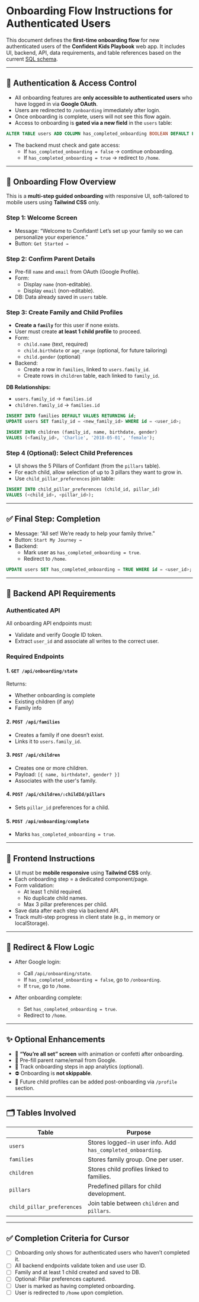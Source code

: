 # Onboarding Flow Instructions for Authenticated Users

This document defines the **first-time onboarding flow** for new authenticated users of the **Confident Kids Playbook** web app. It includes UI, backend, API, data requirements, and table references based on the current [SQL schema](https://github.com/zerotype19/confident-kids-playbook/blob/main/schema.sql).

---

## 🔐 Authentication & Access Control

- All onboarding features are **only accessible to authenticated users** who have logged in via **Google OAuth**.
- Users are redirected to `/onboarding` immediately after login.
- Once onboarding is complete, users will not see this flow again.
- Access to onboarding is **gated via a new field** in the `users` table:

```sql
ALTER TABLE users ADD COLUMN has_completed_onboarding BOOLEAN DEFAULT FALSE;
```

- The backend must check and gate access:
  - If `has_completed_onboarding = false` → continue onboarding.
  - If `has_completed_onboarding = true` → redirect to `/home`.

---

## 🌱 Onboarding Flow Overview

This is a **multi-step guided onboarding** with responsive UI, soft-tailored to mobile users using **Tailwind CSS** only.

### Step 1: Welcome Screen
- Message: “Welcome to Confidant! Let’s set up your family so we can personalize your experience.”
- Button: `Get Started →`

### Step 2: Confirm Parent Details
- Pre-fill `name` and `email` from OAuth (Google Profile).
- Form:
  - Display `name` (non-editable).
  - Display `email` (non-editable).
- DB: Data already saved in `users` table.

### Step 3: Create Family and Child Profiles
- **Create a `family`** for this user if none exists.
- User must create **at least 1 child profile** to proceed.
- Form:
  - `child.name` (text, required)
  - `child.birthdate` or `age_range` (optional, for future tailoring)
  - `child.gender` (optional)
- Backend:
  - Create a row in `families`, linked to `users.family_id`.
  - Create rows in `children` table, each linked to `family_id`.

**DB Relationships:**
- `users.family_id` → `families.id`
- `children.family_id` → `families.id`

```sql
INSERT INTO families DEFAULT VALUES RETURNING id;
UPDATE users SET family_id = <new_family_id> WHERE id = <user_id>;

INSERT INTO children (family_id, name, birthdate, gender)
VALUES (<family_id>, 'Charlie', '2018-05-01', 'female');
```

### Step 4 (Optional): Select Child Preferences
- UI shows the 5 Pillars of Confidant (from the `pillars` table).
- For each child, allow selection of up to 3 pillars they want to grow in.
- Use `child_pillar_preferences` join table:

```sql
INSERT INTO child_pillar_preferences (child_id, pillar_id)
VALUES (<child_id>, <pillar_id>);
```

---

## ✅ Final Step: Completion

- Message: “All set! We’re ready to help your family thrive.”
- Button: `Start My Journey →`
- Backend:
  - Mark user as `has_completed_onboarding = true`.
  - Redirect to `/home`.

```sql
UPDATE users SET has_completed_onboarding = TRUE WHERE id = <user_id>;
```

---

## 🧠 Backend API Requirements

### Authenticated API
All onboarding API endpoints must:
- Validate and verify Google ID token.
- Extract `user_id` and associate all writes to the correct user.

### Required Endpoints

#### 1. `GET /api/onboarding/state`
Returns:
- Whether onboarding is complete
- Existing children (if any)
- Family info

#### 2. `POST /api/families`
- Creates a family if one doesn’t exist.
- Links it to `users.family_id`.

#### 3. `POST /api/children`
- Creates one or more children.
- Payload: `[{ name, birthdate?, gender? }]`
- Associates with the user's family.

#### 4. `POST /api/children/:childId/pillars`
- Sets `pillar_id` preferences for a child.

#### 5. `POST /api/onboarding/complete`
- Marks `has_completed_onboarding = true`.

---

## 🎨 Frontend Instructions

- UI must be **mobile responsive** using **Tailwind CSS** only.
- Each onboarding step = a dedicated component/page.
- Form validation:
  - At least 1 child required.
  - No duplicate child names.
  - Max 3 pillar preferences per child.
- Save data after each step via backend API.
- Track multi-step progress in client state (e.g., in memory or localStorage).

---

## 🔁 Redirect & Flow Logic

- After Google login:
  - Call `/api/onboarding/state`.
  - If `has_completed_onboarding = false`, go to `/onboarding`.
  - If `true`, go to `/home`.

- After onboarding complete:
  - Set `has_completed_onboarding = true`.
  - Redirect to `/home`.

---

## ✨ Optional Enhancements

- 🎉 **“You’re all set” screen** with animation or confetti after onboarding.
- 🪪 Pre-fill parent name/email from Google.
- 🧪 Track onboarding steps in app analytics (optional).
- ⛔ Onboarding is **not skippable**.
- 💬 Future child profiles can be added post-onboarding via `/profile` section.

---

## 🗂 Tables Involved

| Table                     | Purpose                                      |
|---------------------------|----------------------------------------------|
| `users`                   | Stores logged-in user info. Add `has_completed_onboarding`. |
| `families`                | Stores family group. One per user.           |
| `children`                | Stores child profiles linked to families.    |
| `pillars`                 | Predefined pillars for child development.    |
| `child_pillar_preferences`| Join table between `children` and `pillars`. |

---

## ✅ Completion Criteria for Cursor

- [ ] Onboarding only shows for authenticated users who haven’t completed it.
- [ ] All backend endpoints validate token and use user ID.
- [ ] Family and at least 1 child created and saved to DB.
- [ ] Optional: Pillar preferences captured.
- [ ] User is marked as having completed onboarding.
- [ ] User is redirected to `/home` upon completion.
